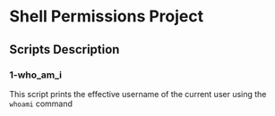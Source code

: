 # Shell Permissions Project

## Scripts Description

### 1-who_am_i
This script prints the effective username of the current user using the `whoami` command
